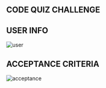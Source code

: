 ## CODE QUIZ CHALLENGE

## USER INFO
![user](https://user-images.githubusercontent.com/99379999/158176759-a47a064b-1230-49e9-83a9-98e38e110e70.jpg)

## ACCEPTANCE CRITERIA
![acceptance](https://user-images.githubusercontent.com/99379999/158176786-b746b5cc-b937-47c7-9605-65dae604db41.jpg)


